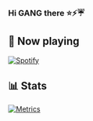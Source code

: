 ### Hi GANG there ⭐⚡☔

<!--
**NewGangster/NewGangster** is a ✨ _special_ ✨ repository because its `README.md` (this file) appears on your GitHub profile.

Here are some ideas to get you started:

- 🔭 I’m currently working on ...
- 🌱 I’m currently learning ...
- 👯 I’m looking to collaborate on ...
- 🤔 I’m looking for help with ...
- 💬 Ask me about ...
- 📫 How to reach me: ...
- 😄 Pronouns: ...
- ⚡ Fun fact: ... **still Student.**
-->

## 🎵 Now playing
<a href="https://spotify.com/" target="_blank"><img src="https://novatorem.vercel.app/api/spotify" alt="Spotify"></a>
## 📊 Stats
<a href="https://github.com/AnjanaMadu"><img src="https://github.com/AnjanaMadu/AnjanaMadu/raw/main/github-metrics.svg" alt="Metrics"></a>
